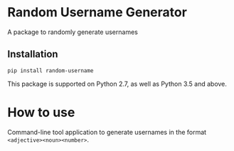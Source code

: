 # Random Username Generator

A package to randomly generate usernames

## Installation

    pip install random-username

This package is supported on Python 2.7, as well as Python 3.5 and above.

# How to use

Command-line tool application to generate usernames in the format `<adjective><noun><number>`.
